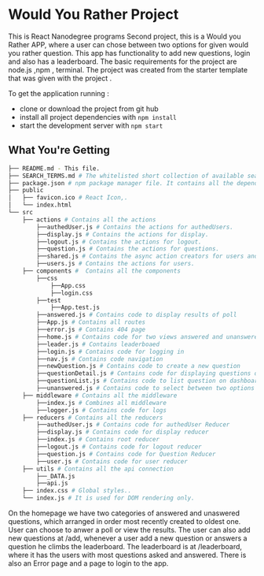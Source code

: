 # Would You Rather Project
This is React Nanodegree programs Second project, this is a Would you Rather APP, where a user can chose between two options for given would you rather question. This app has functionality to add new questions, login and also has a leaderboard.
The basic requirements for the project are node.js ,npm , terminal. The project was created from the starter template that was given with the project .
 

To get the application running :

* clone or download the project from git hub
* install all project dependencies with `npm install`
* start the development server with `npm start`

## What You're Getting
```bash
├── README.md - This file.
├── SEARCH_TERMS.md # The whitelisted short collection of available search terms for you to use with your app.
├── package.json # npm package manager file. It contains all the dependencies.
├── public
│   ├── favicon.ico # React Icon,.
│   └── index.html 
└── src
    ├── actions # Contains all the actions
        ├──authedUser.js # Contains the actions for authedUsers. 
        ├──display.js # Contains the actions for display.
        ├──logout.js # Contains the actions for logout.
        ├──question.js # Contains the actions for questions.
        ├──shared.js # Contains the async action creators for users and questions.
        ├──users.js # Contains the actions for users.
    ├── components #  Contains all the components
        ├──css
            ├──App.css 
            ├──login.css
        ├──test
            ├──App.test.js
        ├──answered.js # Contains code to display results of poll
        ├──App.js # Contains all routes
        ├──error.js # Contains 404 page
        ├──home.js # Contains code for two views answered and unanswered.
        ├──leader.js # Contains leaderboaed
        ├──login.js # Contains code for logging in
        ├──nav.js # Contains code navigation
        ├──newQuestion.js # Contains code to create a new question
        ├──questionDetail.js # Contains code for displaying questions details
        ├──questionList.js # Contains code to list question on dashboard
        ├──unanswered.js # Contains code to select between two options
    ├── middleware # Contains all the middleware
        ├──index.js # Combines all middleware
        ├──logger.js # Contains code for logs
    ├── reducers # Contains all the reducers
        ├──authedUser.js # Contains code for authedUser Reducer
        ├──display.js # Contains code for display reducer
        ├──index.js # Contains root reducer
        ├──logout.js # Contains code for logout reducer
        ├──question.js # Contains code for Question Reducer
        ├──user.js # Contains code for user reducer
    ├── utils # Contains all the api connection
        ├──_DATA.js
        ├──api.js
    ├── index.css # Global styles..
    └── index.js # It is used for DOM rendering only.
```


On the homepage we have two categories of answered and unaswered questions, which arranged in order most recently created to oldest one. User can choose to anwer a poll or view the results. The user can also add new questions at /add, whenever a user add a new question or answers a question he climbs the leaderboard. The leaderboard is at /leaderboard, where it has the users with most questions asked and answered. There is also an Error page and a page to login to the app.
